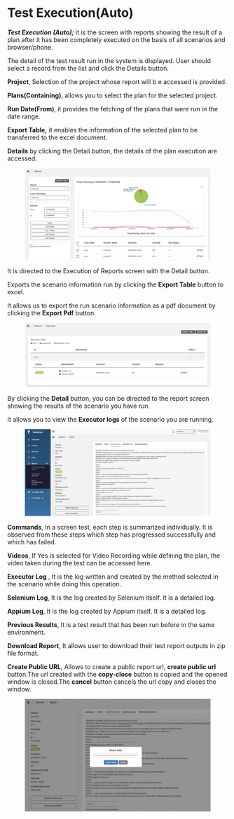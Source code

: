 # Test Execution(Auto)

_**Test Execution (Auto);**_ it is the screen with reports showing the result of a plan after it has been completely executed on the basis of all scenarios and browser/phone.

The detail of the test result run in the system is displayed. User should select a record from the list and click the Details button.

**Project**, Selection of the project whose report will b e accessed is provided.

**Plans(Containing)**, allows you to select the plan for the selected project.

**Run Date(From)**, it provides the fetching of the plans that were run in the date range.

**Export Table,** it enables the information of the selected plan to be transferred to the excel document.

**Details** by clicking the Detail button, the details of the plan execution are accessed.

<figure><img src="../../.gitbook/assets/Ekran Resmi 2023-06-21 08.11.01.png" alt=""><figcaption></figcaption></figure>

It is directed to the Execution of Reports screen with the Detail button.&#x20;

Exports the scenario information run by clicking the **Export Table** button to excel.

It allows us to export the run scenario information as a pdf document by clicking the **Export Pdf** button.

<figure><img src="../../.gitbook/assets/Ekran Resmi 2023-06-21 08.13.13.png" alt=""><figcaption></figcaption></figure>



By clicking the **Detail** button, you can be directed to the report screen showing the results of the scenario you have run.

It allows you to view the **Executor logs** of the scenario you are running.

<figure><img src="../../.gitbook/assets/Ekran Resmi 2023-06-21 08.16.43 (1).png" alt=""><figcaption></figcaption></figure>

**Commands**, In a screen test, each step is summarized individually. It is observed from these steps which step has progressed successfully and which has failed.&#x20;

**Videos**, If Yes is selected for Video Recording while defining the plan, the video taken during the test can be accessed here.&#x20;

**Executor Log** , It is the log written and created by the method selected in the scenario while doing this operation.&#x20;

**Selenium Log**, It is the log created by Selenium itself. It is a detailed log. &#x20;

**Appium Log**, It is the log created by Appium itself. It is a detailed log.&#x20;

**Previous Results**, It is a test result that has been run before in the same environment.&#x20;

**Download Report**, It allows user to download their test report outputs in zip file format.&#x20;

**Create Public URL**, Allows to create a public report url, **create public url** button.The url created with the **copy-close** button is copied and the opened window is closed.The **cancel** button cancels the url copy and closes the window.

<figure><img src="../../.gitbook/assets/Ekran Resmi 2023-06-21 08.36.53.png" alt=""><figcaption></figcaption></figure>
